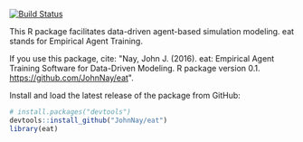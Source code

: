 <!-- README.md is generated from README.Rmd. Please edit that file -->
[![Build Status](https://travis-ci.org/JohnNay/sa.svg?branch=master)](https://travis-ci.org/JohnNay/sa.svg?branch=master)

This R package facilitates data-driven agent-based simulation modeling. eat stands for Empirical Agent Training.

If you use this package, cite: "Nay, John J. (2016). eat: Empirical Agent Training Software for Data-Driven Modeling. R package version 0.1. <https://github.com/JohnNay/eat>".

Install and load the latest release of the package from GitHub:

``` r
# install.packages("devtools")
devtools::install_github("JohnNay/eat")
library(eat)
```
